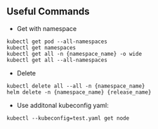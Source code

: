 ## Useful Commands

- Get with namespace
```
kubectl get pod --all-namespaces
kubectl get namespaces
kubectl get all -n {namespace_name} -o wide
kubectl get all --all-namespaces
```

- Delete
```
kubectl delete all --all -n {namespace_name}
helm delete -n {namespace_name} {release_name}
```

- Use additonal kubeconfig yaml:
```
kubectl --kubeconfig=test.yaml get node
```
